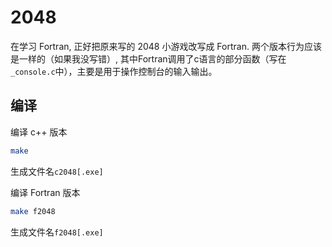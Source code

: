 # 2048

在学习 Fortran, 正好把原来写的 2048 小游戏改写成 Fortran. 两个版本行为应该是一样的（如果我没写错）, 其中Fortran调用了c语言的部分函数（写在`_console.c`中），主要是用于操作控制台的输入输出。

## 编译

编译 c++ 版本
```bash
make
```
生成文件名`c2048[.exe]`

编译 Fortran 版本
```bash
make f2048
```
生成文件名`f2048[.exe]`